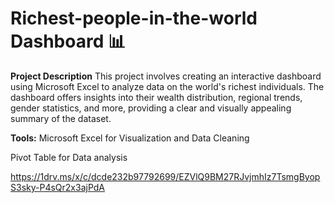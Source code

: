 # Richest-people-in-the-world Dashboard 📊

**Project Description**
This project involves creating an interactive dashboard using 
Microsoft Excel to analyze data on the world's richest individuals.
The dashboard offers insights into their wealth distribution, 
regional trends, gender statistics, and more, 
providing a clear and visually appealing summary of the dataset.

**Tools:**
Microsoft Excel for Visualization and Data Cleaning

Pivot Table for Data analysis

https://1drv.ms/x/c/dcde232b97792699/EZVlQ9BM27RJvjmhIz7TsmgByopS3sky-P4sQr2x3ajPdA
